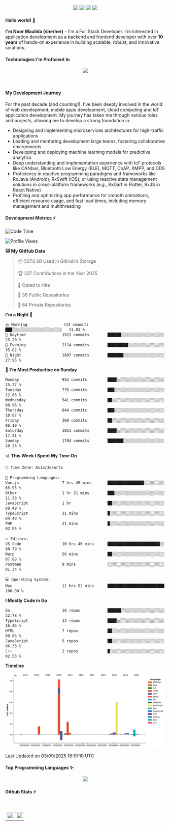 <p align="center">
  <img src="https://dev.discordprofiles.me/badge/status/814439552055771206?simple=true">
  <img src="https://dev.discordprofiles.me/badge/playing/814439552055771206">
  <img src="https://dev.discordprofiles.me/badge/vscode/814439552055771206">
  <img src="https://dev.discordprofiles.me/badge/spotify/814439552055771206">
</p>

#### Hello world! 👋
**I'm Noor Maulida (she/her)** - I'm a Full Stack Developer. I'm interested in application development as a backend and frontend developer with over **10 years** of hands-on experience in building scalable, robust, and innovative solutions.

#### Technologies I'm Proficient In
<p align="center">
  <img src="https://skillicons.dev/icons?i=go,laravel,nodejs,vue,react,flutter,python,mongodb,docker,aws,gcp" />
</p>
<br>

#### My Development Journey
For the past decade (and counting!), I've been deeply involved in the world of web development, mobile apps development, cloud computing and IoT application development. My journey has taken me through various roles and projects, allowing me to develop a strong foundation in:

* Designing and implementing microservices architectures for high-traffic applications
* Leading and mentoring development large teams, fostering collaborative environments
* Developing and deploying machine learning models for predictive analytics
* Deep understanding and implementation experience with IoT protocols like CANbus, Bluetooth Low Energy (BLE), MQTT, CoAP, XMPP, and DDS
* Proficiency in reactive programming paradigms and frameworks like RxJava (Android), RxSwift (iOS), or using reactive state management solutions in cross-platform frameworks (e.g., RxDart in Flutter, RxJS in React Native)
* Profiling and optimizing app performance for smooth animations, efficient resource usage, and fast load times, including memory management and multithreading

#### Development Metrics ⚡
<!--START_SECTION:waka-->
![Code Time](http://img.shields.io/badge/Code%20Time-1%2C313%20hrs%2040%20mins-blue)

![Profile Views](http://img.shields.io/badge/Profile%20Views-46-blue)

**🐱 My GitHub Data** 

> 📦 507.6 kB Used in GitHub's Storage 
 > 
> 🏆 337 Contributions in the Year 2025
 > 
> 💼 Opted to Hire
 > 
> 📜 36 Public Repositories 
 > 
> 🔑 64 Private Repositories 
 > 
**I'm a Night 🦉** 

```text
🌞 Morning                714 commits         ███░░░░░░░░░░░░░░░░░░░░░░   11.83 % 
🌆 Daytime                1521 commits        ██████░░░░░░░░░░░░░░░░░░░   25.20 % 
🌃 Evening                2114 commits        █████████░░░░░░░░░░░░░░░░   35.02 % 
🌙 Night                  1687 commits        ███████░░░░░░░░░░░░░░░░░░   27.95 % 
```
📅 **I'm Most Productive on Sunday** 

```text
Monday                   952 commits         ████░░░░░░░░░░░░░░░░░░░░░   15.77 % 
Tuesday                  776 commits         ███░░░░░░░░░░░░░░░░░░░░░░   12.86 % 
Wednesday                541 commits         ██░░░░░░░░░░░░░░░░░░░░░░░   08.96 % 
Thursday                 644 commits         ███░░░░░░░░░░░░░░░░░░░░░░   10.67 % 
Friday                   368 commits         ██░░░░░░░░░░░░░░░░░░░░░░░   06.10 % 
Saturday                 1051 commits        ████░░░░░░░░░░░░░░░░░░░░░   17.41 % 
Sunday                   1704 commits        ███████░░░░░░░░░░░░░░░░░░   28.23 % 
```


📊 **This Week I Spent My Time On** 

```text
🕑︎ Time Zone: Asia/Jakarta

💬 Programming Languages: 
Vue.js                   7 hrs 49 mins       ████████████████░░░░░░░░░   65.95 % 
Other                    1 hr 21 mins        ███░░░░░░░░░░░░░░░░░░░░░░   11.38 % 
JavaScript               1 hr                ██░░░░░░░░░░░░░░░░░░░░░░░   08.49 % 
TypeScript               31 mins             █░░░░░░░░░░░░░░░░░░░░░░░░   04.48 % 
PHP                      21 mins             █░░░░░░░░░░░░░░░░░░░░░░░░   02.95 % 

🔥 Editors: 
VS Code                  10 hrs 46 mins      ███████████████████████░░   90.79 % 
Warp                     56 mins             ██░░░░░░░░░░░░░░░░░░░░░░░   07.88 % 
Postman                  9 mins              ░░░░░░░░░░░░░░░░░░░░░░░░░   01.34 % 

💻 Operating System: 
Mac                      11 hrs 52 mins      █████████████████████████   100.00 % 
```

**I Mostly Code in Go** 

```text
Go                       18 repos            ██████░░░░░░░░░░░░░░░░░░░   22.78 % 
TypeScript               13 repos            ████░░░░░░░░░░░░░░░░░░░░░   16.46 % 
HTML                     7 repos             ██░░░░░░░░░░░░░░░░░░░░░░░   08.86 % 
JavaScript               5 repos             ██░░░░░░░░░░░░░░░░░░░░░░░   06.33 % 
C++                      2 repos             █░░░░░░░░░░░░░░░░░░░░░░░░   02.53 % 
```



**Timeline**

![Lines of Code chart](https://raw.githubusercontent.com/noormaulida/noormaulida/main/assets/bar_graph.png)


 Last Updated on 03/09/2025 18:51:10 UTC
<!--END_SECTION:waka-->

#### Top Programming Languages ✨
<p align="center">
  <img src="https://api.githubtrends.io/user/svg/noormaulida/langs?time_range=one_year&include_private=true&compact=true&theme=dark" />
</p>

#### Github Stats ⚡
<p align="center">
  <table>
    <tr>
      <td>
        <img src="https://github-readme-streak-stats.herokuapp.com?user=noormaulida&theme=react&hide_border=true&mode=weekly" height="180" />
      </td>
      <td>
        <img src="https://github-readme-stats.vercel.app/api?username=noormaulida&theme=react&count_private=true&hide_border=true&line_height=20" height="180"/>
      </td>
    </tr>
</p>
<br>
